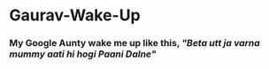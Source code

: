 # Gaurav-Wake-Up
### My Google Aunty wake me up like this,  *"Beta utt ja varna mummy aati hi hogi Paani Dalne"*
